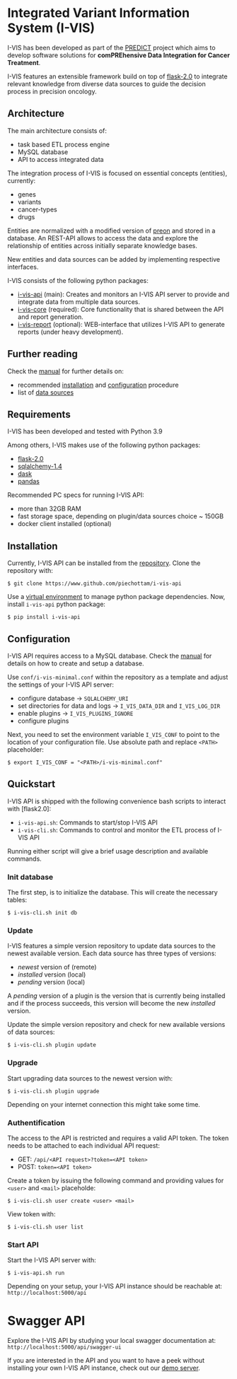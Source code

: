 <API> Integrated Variant Information System (I-VIS)
===================================================

I-VIS has been developed as part of the [PREDICT] project which aims to
develop software solutions for **comPREhensive Data Integration for Cancer Treatment**.

I-VIS features an extensible framework build on top of [flask-2.0] to integrate relevant knowledge from diverse data sources
to guide the decision process in precision oncology.

Architecture
------------

The main architecture consists of:
- task based ETL process engine
- MySQL database
- API to access integrated data

The integration process of I-VIS is focused on essential concepts (entities), currently:
- genes
- variants
- cancer-types
- drugs

Entities are normalized with a modified version of [preon] and stored in a database. 
An REST-API allows to access the data and explore the relationship of entities across initially separate knowledge bases.
  
New entities and data sources can be added by implementing respective interfaces.

I-VIS consists of the following python packages:
* [i-vis-api] (main):
  Creates and monitors an I-VIS API server to provide and integrate data from multiple data sources.
* [i-vis-core] (required):
  Core functionality that is shared between the API and report generation.
* [i-vis-report] (optional):
  WEB-interface that utilizes I-VIS API to generate reports (under heavy development).

Further reading
---------------

Check the [manual][i-vis-api-doc] for further details on:
- recommended [installation](https://i-vis-api.readthedocs.org/en/latest/installation) and [configuration](https://i-vis-api.readthedocs.org/en/latest/configuration) 
  procedure
- list of [data sources](https://i-vis-api.readthedocs.org/en/latest/plugins/i-vis)


Requirements
------------

I-VIS has been developed and tested with Python 3.9

Among others, I-VIS makes use of the following python packages:
- [flask-2.0]
- [sqlalchemy-1.4]
- [dask]
- [pandas]

Recommended PC specs for running I-VIS API:
- more than 32GB RAM
- fast storage space, depending on plugin/data sources choice ~ 150GB
- docker client installed (optional)

Installation
------------

Currently, I-VIS API can be installed from the [repository][i-vis-api].
Clone the repository with:
<!--- TODO add docker installation --->

```console
$ git clone https://www.github.com/piechottam/i-vis-api
```

Use a [virtual environment](https://docs.python.org/3/tutorial/venv.html) to manage python package dependencies.
Now, install `i-vis-api` python package:

```console
$ pip install i-vis-api
```

Configuration
-------------

I-VIS API requires access to a MySQL database.
Check the [manual][i-vis-api-doc] for details on how to create and setup a database.

Use `conf/i-vis-minimal.conf` within the repository as a template and adjust the settings of your I-VIS API server:
- configure database -> `SQLALCHEMY_URI`
- set directories for data and logs -> `I_VIS_DATA_DIR` and `I_VIS_LOG_DIR`
- enable plugins -> `I_VIS_PLUGINS_IGNORE`
- configure plugins

Next, you need to set the environment variable `I_VIS_CONF` to point to the location of your configuration file.
Use absolute path and replace `<PATH>` placeholder: 

```console
$ export I_VIS_CONF = "<PATH>/i-vis-minimal.conf"
```

<!--- TODO Options that control logging can be adjusted in: `logging.yaml`. --->

Quickstart
----------

I-VIS API is shipped with the following convenience bash scripts to interact with [flask2.0]:
- `i-vis-api.sh`: Commands to start/stop I-VIS API
- `i-vis-cli.sh`: Commands to control and monitor the ETL process of I-VIS API

Running either script will give a brief usage description and available commands.

### Init database

The first step, is to initialize the database. This will create the necessary tables:
```console
$ i-vis-cli.sh init db
```

### Update

I-VIS features a simple version repository to update data sources to the newest available version. 
Each data source has three types of versions:
- *newest* version of (remote)
- *installed* version (local)
- *pending* version (local)

A *pending* version of a plugin is the version that is currently being installed and if the process succeeds, 
this version will become the new *installed* version.

Update the simple version repository and check for new available versions of data sources:

```console
$ i-vis-cli.sh plugin update
```

### Upgrade

Start upgrading data sources to the newest version with:

```console
$ i-vis-cli.sh plugin upgrade
```

Depending on your internet connection this might take some time.

### Authentification

The access to the API is restricted and requires a valid API token. The token needs to be attached to each individual API request:

* GET: `/api/<API request>?token=<API token>`
* POST: `token=<API token>`

Create a token by issuing the following command and providing values for `<user>` and `<mail>` placeholde:

```console
$ i-vis-cli.sh user create <user> <mail>
```

View token with:

```
$ i-vis-cli.sh user list
```

### Start API

Start the I-VIS API server with:

```console
$ i-vis-api.sh run
```

Depending on your setup, your I-VIS API instance should be reachable at: `http://localhost:5000/api`

# Swagger API

Explore the I-VIS API by studying your local swagger documentation at: `http://localhost:5000/api/swagger-ui`

If you are interested in the API and you want to have a peek without installing your own I-VIS API instance,
check out our [demo server][i-vis-api-swagger].

[i-vis-api]: https://www.github.com/piechottam/i-vis-api/
[i-vis-core]: https://www.github.com/piechottam/i-vis-core/
[i-vis-report]: https://www.github.com/piechottam/i-vis-report/
[i-vis-api-swagger]: https://predict.informatik.hu-berlin.de:4143/api/swagger-ui
[i-vis-api-doc]: https://i-vis-api.readthedocs.org/
[PREDICT]: https://predict.informatik.hu-berlin.de/
[preon]: https://github.com/ermshaua/preon/
[flask-2.0]: https://flask.palletsprojects.com/en/2.0.x/
[sqlalchemy-1.4]: https://docs.sqlalchemy.org/en/14/
[dask]: https://dask.org/
[pandas]: https://pandas.pydata.org/